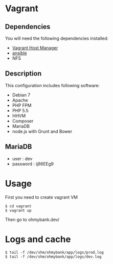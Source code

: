 # Vagrant

## Dependencies

You will need the following dependencies installed:
* [Vagrant Host Manager](https://github.com/smdahlen/vagrant-hostmanager)
* [ansible](http://www.ansible.com/home)
* NFS

## Description

This configuration includes following software:

* Debian 7
* Apache
* PHP FPM
* PHP 5.5
* HHVM
* Composer
* MariaDB
* node.js with Grunt and Bower

## MariaDB

* user : dev
* password : ij86EEg9

# Usage

First you need to create vagrant VM

```
$ cd vagrant
$ vagrant up
```

Then go to ohmybank.dev/

# Logs and cache

```
$ tail -f /dev/shm/ohmybank/app/logs/prod.log
$ tail -f /dev/shm/ohmybank/app/logs/dev.log
```

